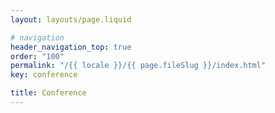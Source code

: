 ```yaml
---
layout: layouts/page.liquid

# navigation
header_navigation_top: true
order: "100"
permalink: "/{{ locale }}/{{ page.fileSlug }}/index.html"
key: conference

title: Conference
---
```

